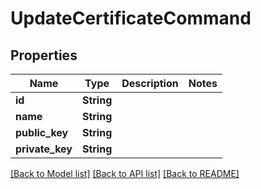 # UpdateCertificateCommand

## Properties

Name | Type | Description | Notes
------------ | ------------- | ------------- | -------------
**id** | **String** |  | 
**name** | **String** |  | 
**public_key** | **String** |  | 
**private_key** | **String** |  | 

[[Back to Model list]](../README.md#documentation-for-models) [[Back to API list]](../README.md#documentation-for-api-endpoints) [[Back to README]](../README.md)


